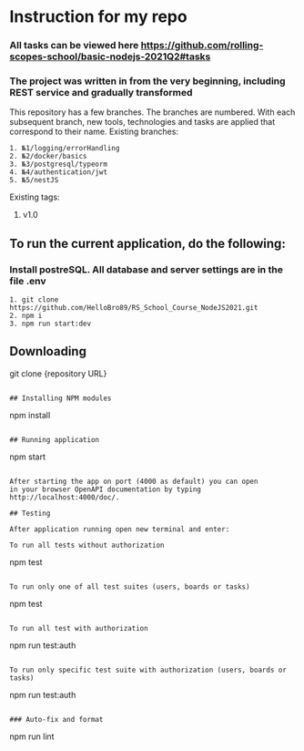 # Instruction for my repo

### All tasks can be viewed here https://github.com/rolling-scopes-school/basic-nodejs-2021Q2#tasks

### The project was written in from the very beginning, including REST service and gradually transformed

This repository has a few branches. The branches are numbered. With each subsequent branch,
new tools, technologies and tasks are applied that correspond to their name.
Existing branches:

```
1. №1/logging/errorHandling
2. №2/docker/basics
3. №3/postgresql/typeorm
4. №4/authentication/jwt
5. №5/nestJS
```

Existing tags:

1. v1.0

## To run the current application, do the following:

### Install postreSQL. All database and server settings are in the file .env

```
1. git clone https://github.com/HelloBro89/RS_School_Course_NodeJS2021.git
2. npm i
3. npm run start:dev
```

## Downloading

git clone {repository URL}

```

## Installing NPM modules

```

npm install

```

## Running application

```

npm start

```

After starting the app on port (4000 as default) you can open
in your browser OpenAPI documentation by typing http://localhost:4000/doc/.

## Testing

After application running open new terminal and enter:

To run all tests without authorization

```

npm test

```

To run only one of all test suites (users, boards or tasks)

```

npm test <suite name>

```

To run all test with authorization

```

npm run test:auth

```

To run only specific test suite with authorization (users, boards or tasks)

```

npm run test:auth <suite name>

```

### Auto-fix and format

```

npm run lint

```

```
